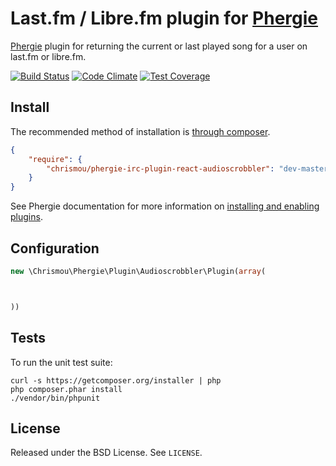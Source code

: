 # Last.fm / Libre.fm plugin for [Phergie](http://github.com/phergie/phergie-irc-bot-react/)

[Phergie](http://github.com/phergie/phergie-irc-bot-react/) plugin for returning the current or last played song for a user on last.fm or libre.fm.

[![Build Status](https://travis-ci.org/chrismou/phergie-irc-plugin-react-audioscrobbler.svg?branch=master)](https://travis-ci.org/chrismou/phergie-irc-plugin-react-audioscrobbler)
[![Code Climate](https://codeclimate.com/github/chrismou/phergie-irc-plugin-react-audioscrobbler/badges/gpa.svg)](https://codeclimate.com/github/chrismou/phergie-irc-plugin-react-audioscrobbler)
[![Test Coverage](https://codeclimate.com/github/chrismou/phergie-irc-plugin-react-audioscrobbler/badges/coverage.svg)](https://codeclimate.com/github/chrismou/phergie-irc-plugin-react-audioscrobbler)

## Install

The recommended method of installation is [through composer](http://getcomposer.org).

```JSON
{
    "require": {
        "chrismou/phergie-irc-plugin-react-audioscrobbler": "dev-master"
    }
}
```

See Phergie documentation for more information on
[installing and enabling plugins](https://github.com/phergie/phergie-irc-bot-react/wiki/Usage#plugins).

## Configuration

```php
new \Chrismou\Phergie\Plugin\Audioscrobbler\Plugin(array(



))
```

## Tests

To run the unit test suite:

```
curl -s https://getcomposer.org/installer | php
php composer.phar install
./vendor/bin/phpunit
```

## License

Released under the BSD License. See `LICENSE`.
